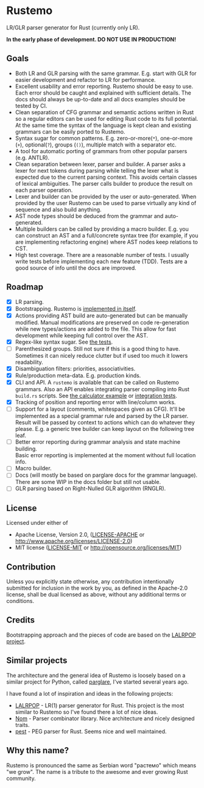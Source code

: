# Rustemo

LR/GLR parser generator for Rust (currently only LR). 

**In the early phase of development. DO NOT USE IN PRODUCTION!**

## Goals

- Both LR and GLR parsing with the same grammar. E.g. start with GLR for easier
  development and refactor to LR for performance.
- Excellent usability and error reporting. Rustemo should be easy to use. Each
  error should be caught and explained with sufficient details. The docs should
  always be up-to-date and all docs examples should be tested by CI.
- Clean separation of CFG grammar and semantic actions written in Rust so a
  regular editors can be used for editing Rust code to its full potential. At
  the same time the syntax of the language is kept clean and existing grammars
  can be easily ported to Rustemo.
- Syntax sugar for common patterns. E.g. zero-or-more(`*`), one-or-more (`+`),
  optional(`?`), groups (`()`), multiple match with a separator etc.
- A tool for automatic porting of grammars from other popular parsers (e.g.
  ANTLR).
- Clean separation between lexer, parser and builder. A parser asks a lexer for
  next tokens during parsing while telling the lexer what is expected due to the
  current parsing context. This avoids certain classes of lexical ambiguities.
  The parser calls builder to produce the result on each parser operation.
- Lexer and builder can be provided by the user or auto-generated. When provided
  by the user Rustemo can be used to parse virtually any kind of sequence and
  also build anything.
- AST node types should be deduced from the grammar and auto-generated.
- Multiple builders can be called by providing a macro builder. E.g. you can
  construct an AST and a full/concrete syntax tree (for example, if you are
  implementing refactoring engine) where AST nodes keep relations to CST.
- High test coverage. There are a reasonable number of tests. I usually write
  tests before implementing each new feature (TDD). Tests are a good source of
  info until the docs are improved.

## Roadmap

- [x] LR parsing.
- [x] Bootstrapping. Rustemo is [implemented in itself](./src/lang/).
- [x] Actions providing AST build are auto-generated but can be manually
      modified. Manual modifications are preserved on code re-generation while
      new types/actions are added to the file. This allow for fast development
      while keeping full control over the AST.
- [x] Regex-like syntax sugar. See [the tests](../tests/src/sugar/).
- [ ] Parenthesized groups. Still not sure if this is a good thing to have.
      Sometimes it can nicely reduce clutter but if used too much it lowers
      readability.
- [x] Disambiguation filters: priorities, associativities.
- [x] Rule/production meta-data. E.g. production kinds.
- [x] CLI and API. A `rustemo` is available that can be called on Rustemo
      grammars. Also an API enables integrating parser compiling into Rust
      `build.rs` scripts. See [the calculator example](../examples/calculator/)
      or [integration tests](../tests/).
- [x] Tracking of position and reporting error with line/column works.
- [ ] Support for a layout (comments, whitespaces given as CFG). It'll be
      implemented as a special grammar rule and parsed by the LR parser. Result
      will be passed by context to actions which can do whatever they please.
      E.g. a generic tree builder can keep layout on the following tree leaf.
- [ ] Better error reporting during grammar analysis and state machine building.   
      Basic error reporting is implemented at the moment without full location
      info.
- [ ] Macro builder.
- [ ] Docs (will mostly be based on parglare docs for the grammar language).
      There are some WIP in the docs folder but still not usable.
- [ ] GLR parsing based on Right-Nulled GLR algorithm (RNGLR).

## License

Licensed under either of

 * Apache License, Version 2.0, ([LICENSE-APACHE](LICENSE-APACHE) or
   http://www.apache.org/licenses/LICENSE-2.0)
 * MIT license ([LICENSE-MIT](LICENSE-MIT) or
   http://opensource.org/licenses/MIT)

## Contribution

Unless you explicitly state otherwise, any contribution intentionally submitted
for inclusion in the work by you, as defined in the Apache-2.0 license, shall be
dual licensed as above, without any additional terms or conditions.

## Credits

Bootstrapping approach and the pieces of code are based on the [LALRPOP
project](https://github.com/lalrpop/lalrpop).

## Similar projects

The architecture and the general idea of Rustemo is loosely based on a similar
project for Python, called
[parglare](https://github.com/igordejanovic/parglare), I've started several
years ago.

I have found a lot of inspiration and ideas in the following projects:

- [LALRPOP](https://github.com/lalrpop/lalrpop) - LR(1) parser generator for
  Rust. This project is the most similar to Rustemo so I've found there a lot of
  nice ideas.
- [Nom](https://github.com/Geal/nom) - Parser combinator library. Nice
  architecture and nicely designed traits.
- [pest](https://github.com/pest-parser/pest) - PEG parser for Rust. Seems nice
  and well maintained.

## Why this name?

Rustemo is pronounced the same as Serbian word "растемо" which means "we grow".
The name is a tribute to the awesome and ever growing Rust community.
